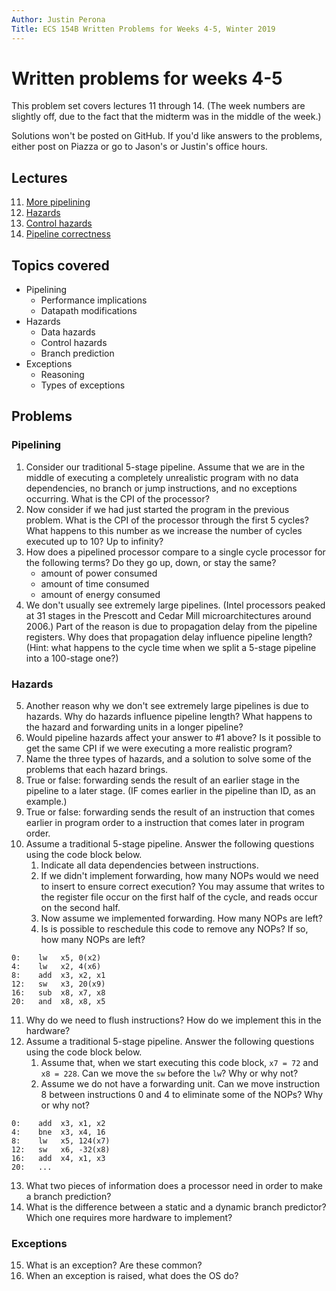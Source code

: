```yaml
---
Author: Justin Perona
Title: ECS 154B Written Problems for Weeks 4-5, Winter 2019
---
```


# Written problems for weeks 4-5

This problem set covers lectures 11 through 14.
(The week numbers are slightly off, due to the fact that the midterm was in the middle of the week.)

Solutions won't be posted on GitHub.
If you'd like answers to the problems, either post on Piazza or go to Jason's or Justin's office hours.

## Lectures

11. [More pipelining](https://github.com/jlpteaching/ECS154B/blob/master/lecture%20notes/02-01-Lecture-11.pdf)
12. [Hazards](https://github.com/jlpteaching/ECS154B/blob/master/lecture%20notes/02-04-Lecture-12.pdf)
13. [Control hazards](https://github.com/jlpteaching/ECS154B/blob/master/lecture%20notes/02-06-Lecture-13.pdf)
14. [Pipeline correctness](https://github.com/jlpteaching/ECS154B/blob/master/lecture%20notes/02-08-Lecture-14.pdf)

## Topics covered

* Pipelining
    * Performance implications
    * Datapath modifications
* Hazards
    * Data hazards
    * Control hazards
    * Branch prediction
* Exceptions
    * Reasoning
    * Types of exceptions

## Problems

### Pipelining

1. Consider our traditional 5-stage pipeline. Assume that we are in the middle of executing a completely unrealistic program with no data dependencies, no branch or jump instructions, and no exceptions occurring. What is the CPI of the processor?
2. Now consider if we had just started the program in the previous problem. What is the CPI of the processor through the first 5 cycles? What happens to this number as we increase the number of cycles executed up to 10? Up to infinity?
3. How does a pipelined processor compare to a single cycle processor for the following terms? Do they go up, down, or stay the same?
    * amount of power consumed
    * amount of time consumed
    * amount of energy consumed
4. We don't usually see extremely large pipelines. (Intel processors peaked at 31 stages in the Prescott and Cedar Mill microarchitectures around 2006.) Part of the reason is due to propagation delay from the pipeline registers. Why does that propagation delay influence pipeline length? (Hint: what happens to the cycle time when we split a 5-stage pipeline into a 100-stage one?)

### Hazards

5. Another reason why we don't see extremely large pipelines is due to hazards. Why do hazards influence pipeline length? What happens to the hazard and forwarding units in a longer pipeline?
6. Would pipeline hazards affect your answer to #1 above? Is it possible to get the same CPI if we were executing a more realistic program?
7. Name the three types of hazards, and a solution to solve some of the problems that each hazard brings.
8. True or false: forwarding sends the result of an earlier stage in the pipeline to a later stage. (IF comes earlier in the pipeline than ID, as an example.)
9. True or false: forwarding sends the result of an instruction that comes earlier in program order to a instruction that comes later in program order.
10. Assume a traditional 5-stage pipeline. Answer the following questions using the code block below.
    1. Indicate all data dependencies between instructions.
    2. If we didn't implement forwarding, how many NOPs would we need to insert to ensure correct execution? You may assume that writes to the register file occur on the first half of the cycle, and reads occur on the second half.
    3. Now assume we implemented forwarding. How many NOPs are left?
    4. Is is possible to reschedule this code to remove any NOPs? If so, how many NOPs are left?

```
0:    lw   x5, 0(x2)
4:    lw   x2, 4(x6)
8:    add  x3, x2, x1
12:   sw   x3, 20(x9)
16:   sub  x8, x7, x8
20:   and  x8, x8, x5
```

11. Why do we need to flush instructions? How do we implement this in the hardware?
12. Assume a traditional 5-stage pipeline. Answer the following questions using the code block below.
    1. Assume that, when we start executing this code block, `x7 = 72` and `x8 = 228`. Can we move the `sw` before the `lw`? Why or why not?
    2. Assume we do not have a forwarding unit. Can we move instruction 8 between instructions 0 and 4 to eliminate some of the NOPs? Why or why not?
```
0:    add  x3, x1, x2
4:    bne  x3, x4, 16
8:    lw   x5, 124(x7)
12:   sw   x6, -32(x8)
16:   add  x4, x1, x3
20:   ...
```

13. What two pieces of information does a processor need in order to make a branch prediction?
14. What is the difference between a static and a dynamic branch predictor? Which one requires more hardware to implement?

### Exceptions

15. What is an exception? Are these common?
16. When an exception is raised, what does the OS do?
